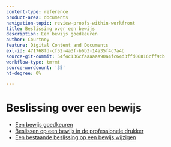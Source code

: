 ```yaml
---
content-type: reference
product-area: documents
navigation-topic: review-proofs-within-workfront
title: Beslissing over een bewijs
description: Een bewijs goedkeuren
author: Courtney
feature: Digital Content and Documents
exl-id: 471768fd-cf52-4a3f-b6b3-14a35f4c7a4b
source-git-commit: 54f4c136cfaaaaaa90a4fc64d3ffd06816cff9cb
workflow-type: tm+mt
source-wordcount: '35'
ht-degree: 0%

---
```


# Beslissing over een bewijs

* [Een bewijs goedkeuren](../../../../review-and-approve-work/proofing/reviewing-proofs-within-workfront/make-a-decision-on-a-proof/approve-proof.md)
* [Beslissen op een bewijs in de professionele drukker](../../../../review-and-approve-work/proofing/reviewing-proofs-within-workfront/make-a-decision-on-a-proof/make-decisions-on-proof.md)
* [Een bestaande beslissing op een bewijs wijzigen](../../../../review-and-approve-work/proofing/reviewing-proofs-within-workfront/make-a-decision-on-a-proof/change-existing-decision.md)

